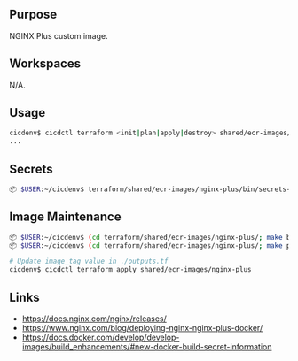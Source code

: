 ## Purpose
NGINX Plus custom image.

## Workspaces
N/A.

## Usage
```bash
cicdenv$ cicdctl terraform <init|plan|apply|destroy> shared/ecr-images/nginx-plus:main
...
```

## Secrets
```bash
📦 $USER:~/cicdenv$ terraform/shared/ecr-images/nginx-plus/bin/secrets-download.sh
```

## Image Maintenance
```bash
📦 $USER:~/cicdenv$ (cd terraform/shared/ecr-images/nginx-plus/; make build)
📦 $USER:~/cicdenv$ (cd terraform/shared/ecr-images/nginx-plus/; make push)

# Update image_tag value in ./outputs.tf
cicdenv$ cicdctl terraform apply shared/ecr-images/nginx-plus
```

## Links
* https://docs.nginx.com/nginx/releases/
* https://www.nginx.com/blog/deploying-nginx-nginx-plus-docker/
* https://docs.docker.com/develop/develop-images/build_enhancements/#new-docker-build-secret-information
